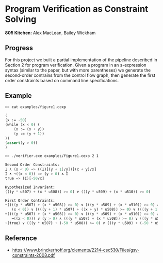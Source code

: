 # Program Verification as Constraint Solving
**805 Kitchen:** Alex MacLean, Bailey Wickham

## Progress
For this project we built a partial implementation of the pipeline described in Section 2 for program verification. Given a program in an s-expression syntax (similar to the paper, but with more parentheses) we generate the second-order contrains from the control flow graph, then generate the first order constraints based on command line specifications. 


## Example
```bash
>> cat examples/figure1.cexp
```
```lisp
(
(x := -50)
(while (x < 0) (
    (x := (x + y))
    (y := (y + 1))
))
(assert(y > 0))
)
```

```bash
>> ./verifier.exe examples/figure1.cexp 2 1
```
```lisp
Second Order Constraints:
I ∧ (x < 0) => ((I)[(y + 1)/y])[(x + y)/x]
I ∧ ¬((x < 0)) => (y > 0) ∧ I
true => (I)[-50/x]

Hypothesized Invariant:
(((y * u507) + (x * u508)) >= 0) ∨ (((y * u509) + (x * u510)) >= 0)

First Order Contraints:
¬((((y * u507) + (x * u508)) >= 0) ∨ (((y * u509) + (x * u510)) >= 0) ∧ 
   (x < 0)) ∨ ((((y + 1) * u507) + ((x + y) * u508)) >= 0) ∨ ((((y + 1) * u509) + ((x + y) * u510)) >= 0)
¬((((y * u507) + (x * u508)) >= 0) ∨ (((y * u509) + (x * u510)) >= 0) ∧ 
   ¬((x < 0))) ∨ (y > 0) ∧ (((y * u507) + (x * u508)) >= 0) ∨ (((y * u509) + (x * u510)) >= 0)
¬(true) ∨ (((y * u507) + (-50 * u508)) >= 0) ∨ (((y * u509) + (-50 * u510)) >= 0)
```

## Reference

- https://www.brinckerhoff.org/clements/2214-csc530/Files/gsv-constraints-2008.pdf
